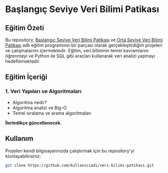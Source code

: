 # Başlangıç Seviye Veri Bilimi Patikası

## Eğitim Özeti

Bu repository, [Başlangıç Seviye Veri Bilimi Patikası](https://academy.patika.dev/tr/paths/baslangic-seviye-veri-bilimi-patikasi) ve [Orta Seviye Veri Bilimi Patikası](https://academy.patika.dev/tr/paths/orta-seviye-veri-bilimi-patikasi) adlı eğitim programının bir parçası olarak gerçekleştirdiğim projeleri ve çalışmalarımı içermektedir. Eğitim, veri biliminin temel kavramlarını öğrenmeyi ve Python ile SQL gibi araçları kullanarak veri analizi yapmayı hedeflemektedir.

## Eğitim İçeriği

### 1. Veri Yapıları ve Algoritmaları
- Algoritma nedir?
- Algoritma analizi ve Big-O
- Temel sıralama ve arama algoritmaları

**İlerledikçe güncellenecek.**

## Kullanım

Projeleri kendi bilgisayarınızda çalıştırmak için bu repository'yi klonlayabilirsiniz:

```bash
git clone https://github.com/kullaniciadi/veri-bilimi-patikasi.git
